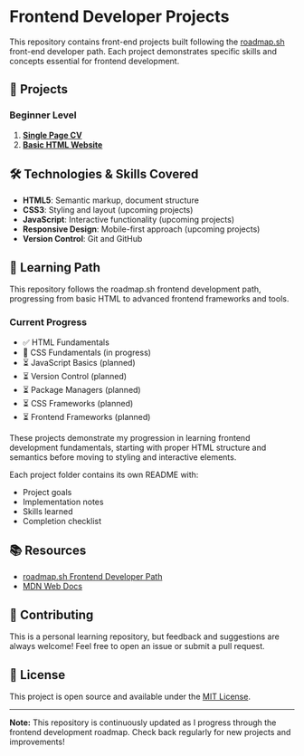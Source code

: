 # Frontend Developer Projects

This repository contains front-end projects built following the [roadmap.sh](https://roadmap.sh/frontend) front-end developer path. Each project demonstrates specific skills and concepts essential for frontend development.

## 🚀 Projects

### Beginner Level

1. [**Single Page CV**](https://roadmap.sh/projects/single-page-cv)
2. [**Basic HTML Website**](https://roadmap.sh/projects/basic-html-website)

## 🛠️ Technologies & Skills Covered

- **HTML5**: Semantic markup, document structure
- **CSS3**: Styling and layout (upcoming projects)
- **JavaScript**: Interactive functionality (upcoming projects)
- **Responsive Design**: Mobile-first approach (upcoming projects)
- **Version Control**: Git and GitHub

## 🎯 Learning Path

This repository follows the roadmap.sh frontend development path, progressing from basic HTML to advanced frontend frameworks and tools.

### Current Progress
- ✅ HTML Fundamentals
- 🔄 CSS Fundamentals (in progress)
- ⏳ JavaScript Basics (planned)
- ⏳ Version Control (planned)
- ⏳ Package Managers (planned)
- ⏳ CSS Frameworks (planned)
- ⏳ Frontend Frameworks (planned)

These projects demonstrate my progression in learning frontend development fundamentals, starting with proper HTML structure and semantics before moving to styling and interactive elements.

Each project folder contains its own README with:
- Project goals
- Implementation notes
- Skills learned
- Completion checklist


## 📚 Resources

- [roadmap.sh Frontend Developer Path](https://roadmap.sh/frontend)
- [MDN Web Docs](https://developer.mozilla.org/)

## 🤝 Contributing

This is a personal learning repository, but feedback and suggestions are always welcome! Feel free to open an issue or submit a pull request.

## 📄 License

This project is open source and available under the [MIT License](LICENSE).

---

**Note:** This repository is continuously updated as I progress through the frontend development roadmap. Check back regularly for new projects and improvements!
